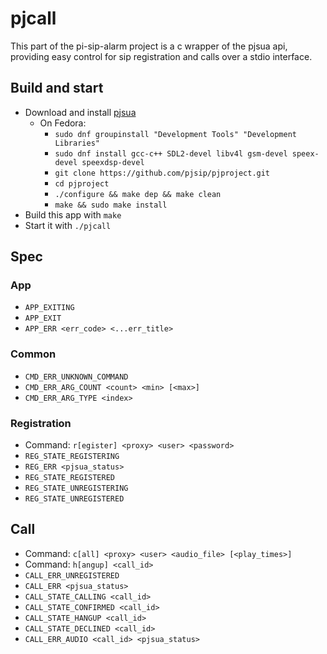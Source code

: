 # pjcall

This part of the pi-sip-alarm project is a c wrapper of the pjsua api, providing easy control for sip registration and calls over a stdio interface.

## Build and start

- Download and install [pjsua](https://www.pjsip.org/)
  - On Fedora:
    - `sudo dnf groupinstall "Development Tools" "Development Libraries"`
    - `sudo dnf install gcc-c++ SDL2-devel libv4l gsm-devel speex-devel speexdsp-devel`
    - `git clone https://github.com/pjsip/pjproject.git`
    - `cd pjproject`
    - `./configure && make dep && make clean`
    - `make && sudo make install`
- Build this app with `make`
- Start it with `./pjcall`

## Spec

### App

- `APP_EXITING`
- `APP_EXIT`
- `APP_ERR <err_code> <...err_title>`

### Common

- `CMD_ERR_UNKNOWN_COMMAND`
- `CMD_ERR_ARG_COUNT <count> <min> [<max>]`
- `CMD_ERR_ARG_TYPE <index>`

### Registration

- Command: `r[egister] <proxy> <user> <password>`
- `REG_STATE_REGISTERING`
- `REG_ERR <pjsua_status>`
- `REG_STATE_REGISTERED`
- `REG_STATE_UNREGISTERING`
- `REG_STATE_UNREGISTERED`

## Call

- Command: `c[all] <proxy> <user> <audio_file> [<play_times>]`
- Command: `h[angup] <call_id>`
- `CALL_ERR_UNREGISTERED`
- `CALL_ERR <pjsua_status>`
- `CALL_STATE_CALLING <call_id>`
- `CALL_STATE_CONFIRMED <call_id>`
- `CALL_STATE_HANGUP <call_id>`
- `CALL_STATE_DECLINED <call_id>`
- `CALL_ERR_AUDIO <call_id> <pjsua_status>`
